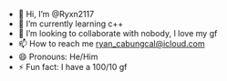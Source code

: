 - 👋 Hi, I’m @Ryxn2117
- 🌱 I’m currently learning c++
- 💞️ I’m looking to collaborate with nobody, I love my gf
- 📫 How to reach me ryan_cabungcal@icloud.com
- 😄 Pronouns: He/Him
- ⚡ Fun fact: I have a 100/10 gf
